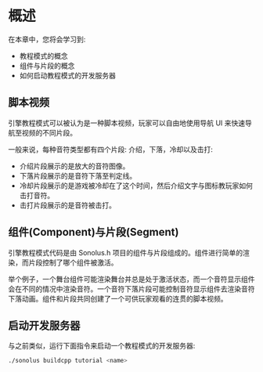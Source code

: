 # 概述

在本章中，您将会学习到:

- 教程模式的概念
- 组件与片段的概念
- 如何启动教程模式的开发服务器

## 脚本视频

引擎教程模式可以被认为是一种脚本视频，玩家可以自由地使用导航 UI 来快速导航至视频的不同片段。

一般来说，每种音符类型都有四个片段: 介绍，下落，冷却以及击打:

- 介绍片段展示的是放大的音符图像。
- 下落片段展示的是音符下落至判定线。
- 冷却片段展示的是游戏被冷却在了这个时间，然后介绍文字与图标教玩家如何击打音符。
- 击打片段展示的是音符被击打。

## 组件(Component)与片段(Segment)

引擎教程模式代码是由 Sonolus.h 项目的组件与片段组成的。组件进行简单的渲染，而片段控制了哪个组件被激活。

举个例子，一个舞台组件可能渲染舞台并总是处于激活状态，而一个音符显示组件会在不同的情况中渲染音符。一个音符下落片段可能控制音符显示组件去渲染音符下落动画。组件和片段共同创建了一个可供玩家观看的连贯的脚本视频。

## 启动开发服务器

与之前类似，运行下面指令来启动一个教程模式的开发服务器:

```bash
./sonolus buildcpp tutorial <name>
```